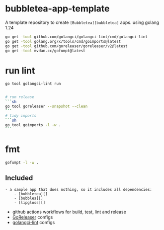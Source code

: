 # bubbletea-app-template

A template repository to create `[Bubbletea][bubbletea]` apps. using golang 1.24

```sh
go get -tool github.com/golangci/golangci-lint/cmd/golangci-lint
go get -tool golang.org/x/tools/cmd/goimports@latest
go get -tool github.com/goreleaser/goreleaser/v2@latest
go get -tool mvdan.cc/gofumpt@latest
```

# run lint

````sh
go tool golangci-lint run


# run release
```sh
go tool goreleaser --snapshot --clean
```
# tidy imports
```sh 
go tool goimports -l -w .
```
````
# fmt
```sh
gofumpt -l -w .
```

## Included

```azure
- a sample app that does nothing, so it includes all dependencies:
	- [bubbletea][]
	- [bubbles][]
	- [lipgloss][]
```

- github actions workflows for build, test, lint and release
- [GoReleaser][goreleaser] configs
- [golangci-lint][lint] configs

[bubbletea]: https://github.com/charmbracelet/bubbletea
[bubbles]: https://github.com/charmbracelet/bubbles
[lipgloss]: https://github.com/charmbracelet/lipgloss
[goreleaser]: https://goreleaser.com
[lint]: https://golangci-lint.run
